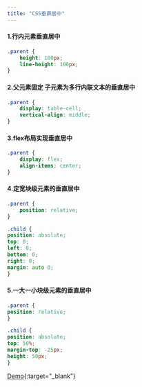 ```yaml
---
title: "CSS垂直居中"
---
```


#### 1.行内元素垂直居中  
```css
.parent {
    height: 100px;
    line-height: 100px;
}
```

#### 2.父元素固定 子元素为多行内联文本的垂直居中

```css
.parent {
    display: table-cell;
    vertical-align: middle;
}
```

#### 3.flex布局实现垂直居中

```css
.parent {
    display: flex;
    align-items: center;
}
```

#### 4.定宽块级元素的垂直居中

```css
.parent {
    position: relative;
}

.child {
position: absolute;
top: 0;
left: 0;
bottom: 0;
right: 0;
margin: auto 0;
}
```

#### 5.一大一小块级元素的垂直居中

```css
.parent {
position: relative;
}

.child {
position: absolute;
top: 50%;
margin-top: -25px;
height: 50px;
}
```

[Demo](/demo/css-center-vertical.html){:target="_blank"}
